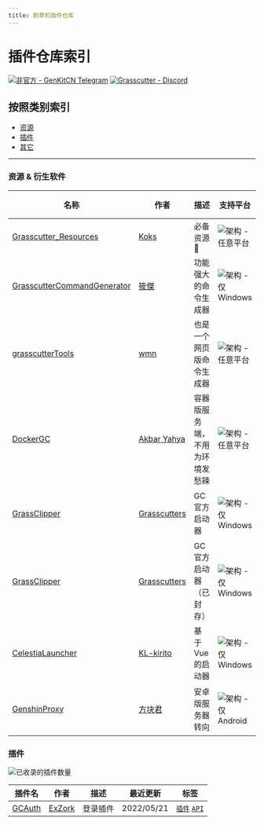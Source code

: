 ```yaml
---
title: 割草机插件仓库
---
```


# 插件仓库索引

[![非官方 - GenKitCN Telegram](https://img.shields.io/badge/Unofficial_Telegram-GenKit-blue?style=for-the-badge&logo=telegram)](https://t.me/genkitCN_chat) [![Grasscutter - Discord](https://img.shields.io/discord/965284035985305680?label=Official_Discord&logo=discord&style=for-the-badge)](https://discord.gg/T5vZU6UyeG)

## 按照类别索引

- [资源](#资源)
- [插件](#插件)
- [其它](#其它)

-------

### 资源 & 衍生软件

| 名称                                                                 | 作者                                              | 描述              | 支持平台                                                                                                            | 最近更新       | 标签          |
|--------------------------------------------------------------------|-------------------------------------------------|-----------------|-----------------------------------------------------------------------------------------------------------------|------------|-------------|
| [Grasscutter_Resources](https://github.com/Koko-boya/Grasscutter_Resources) | [Koks](https://github.com/Koko-boya)            | 必备资源🤫          | ![架构 - 任意平台](https://img.shields.io/badge/Any-gray?style=for-the-badge)                                         | 2022/06/08 | `资源`        |
| [GrasscutterCommandGenerator](https://github.com/jie65535/GrasscutterCommandGenerator)   | [筱傑](https://github.com/jie65535)               | 功能强大的命令生成器      | ![架构 - 仅 Windows](https://img.shields.io/badge/Windows-0078D6?style=for-the-badge&logo=windows&logoColor=white) | 2022/06/11 | `资源` `命令生成` |
| [grasscutterTools](https://github.com/wmn1525/grasscutterTools)                | [wmn](https://github.com/wmn1525)               | 也是一个网页版命令生成器    | ![架构 - 任意平台](https://img.shields.io/badge/Any-gray?style=for-the-badge)                                         | 2022/06/06 | `资源` `命令生成` |
| [DockerGC](https://github.com/akbaryahya/DockerGC)                 | [Akbar Yahya](https://github.com/akbaryahya)    | 容器版服务端，不用为环境发愁辣 | ![架构 - 任意平台](https://img.shields.io/badge/Any-gray?style=for-the-badge)                                         | 2022/06/18 | `资源` `服务端`  |
| [GrassClipper](https://github.com/Grasscutters/GrassClipper)             | [Grasscutters](https://github.com/Grasscutters) | GC 官方启动器         | ![架构 - 仅 Windows](https://img.shields.io/badge/Windows-0078D6?style=for-the-badge&logo=windows&logoColor=white) | 2022/05/26 | `资源` `启动器`  |
| [GrassClipper](https://github.com/Grasscutters/GrassClipper-X)         | [Grasscutters](https://github.com/Grasscutters) | GC 官方启动器 （已封存）   | ![架构 - 仅 Windows](https://img.shields.io/badge/Windows-0078D6?style=for-the-badge&logo=windows&logoColor=white) | 2022/05/26 | `资源` `启动器`  |
| [CelestiaLauncher](https://github.com/KL-kirito/CelestiaLauncher)            | [KL-kirito](https://github.com/KL-kirito)       | 基于 Vue 的启动器     | ![架构 - 仅 Windows](https://img.shields.io/badge/Windows-0078D6?style=for-the-badge&logo=windows&logoColor=white) | 2022/05/26 | `资源` `启动器`  |
| [GenshinProxy](https://github.com/577fkj/GenshinProxy)             | [方块君](https://github.com/577fkj)                | 安卓版服务器转向        | ![架构 - 仅 Android](https://img.shields.io/badge/Android-3DDC84?style=for-the-badge&logo=android&logoColor=white) | 2022/06/13 | `资源` `启动器`  |

### 插件

![已收录的插件数量](https://img.shields.io/badge/%E6%8F%92%E4%BB%B6%E6%95%B0%E9%87%8F-1-teal?style=for-the-badge)

| 插件名                                     | 作者                                | 描述     | 最近更新   | 标签                          |
| ------------------------------------------ | ----------------------------------- | -------- | ---------- | ----------------------------- |
| [GCAuth](https://github.com/exzork/GCAuth) | [ExZork](https://github.com/exzork) | 登录插件 | 2022/05/21 | [`插件`](#插件) [`API`](#API) |
